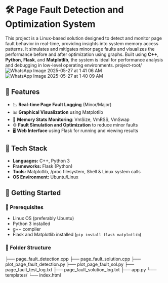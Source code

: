 # 🛠️ Page Fault Detection and Optimization System

This project is a Linux-based solution designed to detect and monitor page fault behavior in real-time, providing insights into system memory access patterns. It simulates and mitigates minor page faults and visualizes the performance before and after optimization using graphs. Built using **C++**, **Python**, **Flask**, and **Matplotlib**, the system is ideal for performance analysis and debugging in low-level operating environments.
project-root/![WhatsApp Image 2025-05-27 at 1 41 06 AM](https://github.com/user-attachments/assets/ae35b80e-5987-46e7-8663-7fdf9afb46d3)
![WhatsApp Image 2025-05-27 at 1 40 09 AM](https://github.com/user-attachments/assets/6e3218f1-f219-4618-8a59-9e53a01d9701)

## 📌 Features

- 📉 **Real-time Page Fault Logging** (Minor/Major)
- 📊 **Graphical Visualization** using Matplotlib
- 🧠 **Memory Stats Monitoring**: VmSize, VmRSS, VmSwap
- ⚙️ **Fault Simulation and Optimization** to reduce minor faults
- 🖥️ **Web Interface** using Flask for running and viewing results

## 🧰 Tech Stack

- **Languages:** C++, Python 3
- **Frameworks:** Flask (Python)
- **Tools:** Matplotlib, /proc filesystem, Shell & Linux system calls
- **OS Environment:** Ubuntu/Linux

## 🚀 Getting Started

### 🔧 Prerequisites

- Linux OS (preferably Ubuntu)
- Python 3 installed
- g++ compiler
- Flask and Matplotlib installed (`pip install flask matplotlib`)

### 📂 Folder Structure
├── page_fault_detection.cpp
├── page_fault_solution.cpp
├── plot_page_fault_detection.py
├── plot_page_fault_sol.py
├── page_fault_test_log.txt
├── page_fault_solution_log.txt
├── app.py
└── templates/
└── index.html
